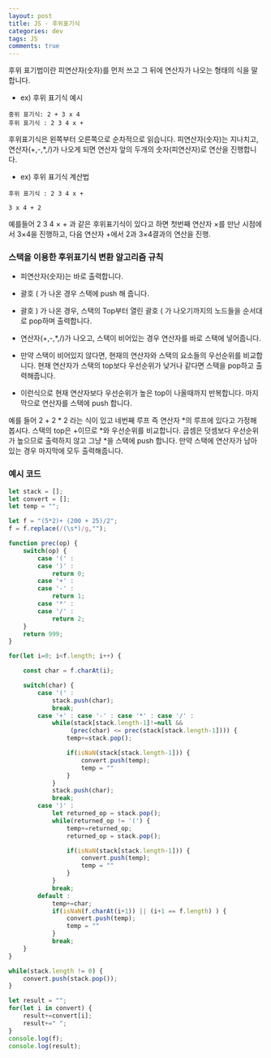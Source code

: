 ```yaml
---  
layout: post
title: JS - 후위표기식
categories: dev
tags: JS
comments: true
---
```


후위 표기법이란 피연산자(숫자)를 먼저 쓰고 그 뒤에 연산자가 나오는 형태의 식을 말합니다.

- ex) 후위 표기식 예시

```
중위 표기식: 2 + 3 x 4
후위 표기식 : 2 3 4 x +
```

후위표기식은 왼쪽부터 오른쪽으로 순차적으로 읽습니다. 피연산자(숫자)는 지나치고, 연산자(+,-,*,/)가 나오게 되면 연산자 앞의 두개의 숫자(피연산자)로 연산을 진행합니다. 

- ex) 후위 표기식 계산법

```
후위 표기식 : 2 3 4 x +

3 x 4 + 2
```

예를들어 2 3 4 × + 과 같은 후위표기식이 있다고 하면 첫번째 연산자 ×를 만난 시점에서 3×4을 진행하고, 다음 연산자 +에서 2과 3×4결과의 연산을 진행.

### 스택을 이용한 후위표기식 변환 알고리즘 규칙

- 피연산자(숫자)는 바로 출력합니다.
- 괄호 ( 가 나온 경우 스택에 push 해 줍니다.
- 괄호 ) 가 나온 경우, 스택의 Top부터 열린 괄호 ( 가 나오기까지의 노드들을 순서대로 pop하며 출력합니다.
- 연산자(+,-,*,/)가 나오고, 스택이 비어있는 경우 연산자를 바로 스택에 넣어줍니다.
- 만약 스택이 비어있지 않다면, 현재의 연산자와 스택의 요소들의 우선순위를 비교합니다. 현재 연산자가 스택의 top보다 우선순위가 낮거나 같다면 스택을 pop하고 출력해줍니다. 

- 이런식으로 현재 연산자보다 우선순위가 높은 top이 나올때까지 반복합니다. 마지막으로 연산자를 스택에 push 합니다.

예를 들어 2 + 2 * 2 라는 식이 있고 네번째 루프 즉 연산자 *의 루프에 있다고 가정해 봅시다. 스택의 top은 +이므로 *와 우선순위를 비교합니다. 곱셈은 덧셈보다 우선순위가 높으므로 출력하지 않고 그냥 *을 스택에 push 합니다.
만약 스택에 연산자가 남아 있는 경우 마지막에 모두 출력해줍니다.



### 예시 코드

```javascript
let stack = [];
let convert = [];
let temp = "";

let f = "(5*2)+ (200 + 25)/2";
f = f.replace(/(\s*)/g,"");

function prec(op) {
    switch(op) {
        case '(' :
        case ')' :
            return 0;
        case '+' :
        case '-' :
            return 1;
        case '*' :
        case '/' :
            return 2;
    }
    return 999;
}

for(let i=0; i<f.length; i++) {

    const char = f.charAt(i);

    switch(char) {
        case '(' :
            stack.push(char);
            break;
        case '+' : case '-' : case '*' : case '/' :
            while(stack[stack.length-1]!=null &&
                 (prec(char) <= prec(stack[stack.length-1]))) {
                temp+=stack.pop();

                if(isNaN(stack[stack.length-1])) {
                    convert.push(temp);
                    temp = ""                    
                }
            }
            stack.push(char);
            break;
        case ')' :
            let returned_op = stack.pop();
            while(returned_op != '(') {
                temp+=returned_op;
                returned_op = stack.pop();

                if(isNaN(stack[stack.length-1])) {
                    convert.push(temp);
                    temp = ""                    
                }
            }
            break;
        default : 
            temp+=char;
            if(isNaN(f.charAt(i+1)) || (i+1 == f.length) ) {
                convert.push(temp);
                temp = ""
            }
            break; 
    }
}

while(stack.length != 0) {
    convert.push(stack.pop());
}

let result = "";
for(let i in convert) {
    result+=convert[i];
    result+=" "; 
}
console.log(f);
console.log(result);
```